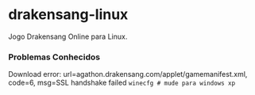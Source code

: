 # drakensang-linux
Jogo Drakensang Online para Linux.
### Problemas Conhecidos
Download error: url=agathon.drakensang.com/applet/gamemanifest.xml, code=6, msg=SSL handshake failed
```winecfg # mude para windows xp```
